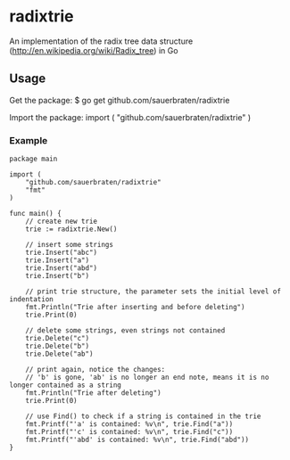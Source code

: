 # radixtrie

An implementation of the radix tree data structure (http://en.wikipedia.org/wiki/Radix_tree) in Go

## Usage

Get the package:
  $ go get github.com/sauerbraten/radixtrie

Import the package:
	import (
		"github.com/sauerbraten/radixtrie"
	)

### Example
	package main
	
	import (
		"github.com/sauerbraten/radixtrie"
		"fmt"
	)
	
	func main() {
		// create new trie
		trie := radixtrie.New()
		
		// insert some strings
		trie.Insert("abc")
		trie.Insert("a")
		trie.Insert("abd")
		trie.Insert("b")
		
		// print trie structure, the parameter sets the initial level of indentation
		fmt.Println("Trie after inserting and before deleting")
		trie.Print(0)
		
		// delete some strings, even strings not contained
		trie.Delete("c")
		trie.Delete("b")
		trie.Delete("ab")
		
		// print again, notice the changes:
		// 'b' is gone, 'ab' is no longer an end note, means it is no longer contained as a string
		fmt.Println("Trie after deleting")
		trie.Print(0)
		
		// use Find() to check if a string is contained in the trie
		fmt.Printf("'a' is contained: %v\n", trie.Find("a"))
		fmt.Printf("'c' is contained: %v\n", trie.Find("c"))
		fmt.Printf("'abd' is contained: %v\n", trie.Find("abd"))
	}
